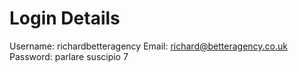 # Login Details
Username: richardbetteragency 
Email: richard@betteragency.co.uk
Password: parlare suscipio 7